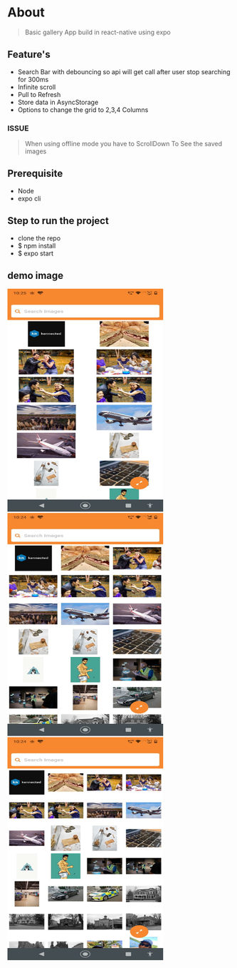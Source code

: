 # About
> Basic gallery App build in react-native using expo
## Feature's
- Search Bar with debouncing so api will get call after user stop searching for 300ms
- Infinite scroll 
- Pull to Refresh
- Store data in AsyncStorage 
- Options to change the grid to 2,3,4 Columns

### ISSUE
> When using offline mode you have to ScrollDown To See the saved images 

## Prerequisite
- Node 
- expo cli

## Step to run the project
- clone the repo
- $ npm install
- $ expo start 

## demo image
<img src="Images/grid_2.jpeg" width="350" height="500">
<img src="Images/grid_3.jpeg" width="350" height="500">
<img src="Images/grid_4.jpeg" width="350" height="500">
